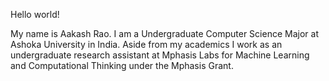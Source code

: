 Hello world!

My name is Aakash Rao. I am a Undergraduate Computer Science Major at Ashoka University in India. Aside from my academics I work as an undergraduate research assistant at Mphasis Labs for Machine Learning and Computational Thinking under the Mphasis Grant.
